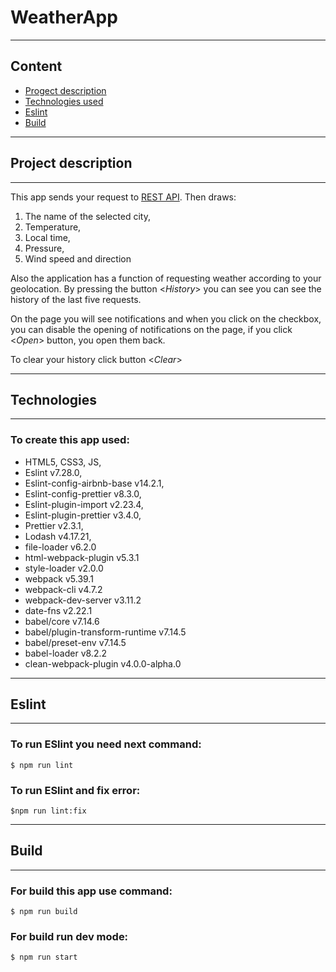# WeatherApp
---
## Content
* [Progect description](#progect-description)
* [Technologies used](#technologies)
* [Eslint](#eslint)
* [Build](#build)

---
## Project description
---

This app sends your request to [REST API](https://weatherstack.com/). Then draws:

  1. The name of the selected city, 
  2. Temperature, 
  3. Local time,
  4. Pressure,
  5. Wind speed and direction
  
 Also the application has a function of requesting weather according to your geolocation. By pressing the button <*History*> you can see you can see the history of the last five requests.

On the page you will see notifications and when you click on the checkbox, you can disable the opening of notifications on the page, if you click <*Open*> button, you open them back. 

To clear your history click button <*Clear*>

---
## Technologies
---
### To create this app used: 
 * HTML5, CSS3, JS,
 * Eslint v7.28.0,
 * Eslint-config-airbnb-base v14.2.1,
 * Eslint-config-prettier v8.3.0,
 * Eslint-plugin-import v2.23.4,
 * Eslint-plugin-prettier v3.4.0,
 * Prettier v2.3.1,
 * Lodash v4.17.21,
 * file-loader  v6.2.0
 * html-webpack-plugin v5.3.1
 * style-loader v2.0.0
 * webpack v5.39.1
 * webpack-cli v4.7.2
 * webpack-dev-server v3.11.2
 * date-fns v2.22.1
 * babel/core v7.14.6 
 * babel/plugin-transform-runtime v7.14.5
 * babel/preset-env v7.14.5
 * babel-loader v8.2.2
 * clean-webpack-plugin v4.0.0-alpha.0
    
    
---
## Eslint
---
### To run ESlint you need next command:
```
$ npm run lint
```
### To run ESlint and fix error:
```
$npm run lint:fix
```
---
## Build
---
### For build  this app use command: 
```
$ npm run build
```

### For build run dev mode: 
```
$ npm run start
```
